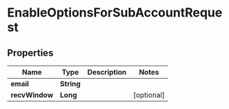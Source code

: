 

# EnableOptionsForSubAccountRequest


## Properties

| Name | Type | Description | Notes |
|------------ | ------------- | ------------- | -------------|
|**email** | **String** |  |  |
|**recvWindow** | **Long** |  |  [optional] |



